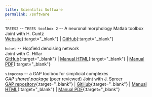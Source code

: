 ```yaml
---
title: Scientific Software
permalink: /software
---
```


`TREES2` -- `TREES toolbox 2` -- A neuronal morphology Matlab toolbox  
Joint with H. Cuntz  
[Website](http://treestoolbox.org){:target="_blank"} | 
[GitHub](https://github.com/treestoolbox/treestoolbox){:target="_blank"}  

`hdnet` -- Hopfield denoising network  
Joint with C. Hillar  
[GitHub](https://github.com/team-hdnet/hdnet){:target="_blank"} |
[Manual HTML](http://team-hdnet.github.io/hdnet){:target="_blank"} |
[Manual PDF](http://team-hdnet.github.io/hdnet/_downloads/hdnet.pdf){:target="_blank"} 

`simpcomp` -- a GAP toolbox for simplicial complexes  
*GAP shared package* (peer reviewed) 
Joint with J. Spreer  
[GAP repository](http://www.gap-system.org/Packages/simpcomp.html){:target="_blank"} |
[GitHub](https://github.com/simpcomp-team/simpcomp){:target="_blank"} |
[Manual HTML](https://simpcomp-team.github.io/simpcomp){:target="_blank"} |
[Manual PDF](https://simpcomp-team.github.io/simpcomp/manual.pdf){:target="_blank"}  
